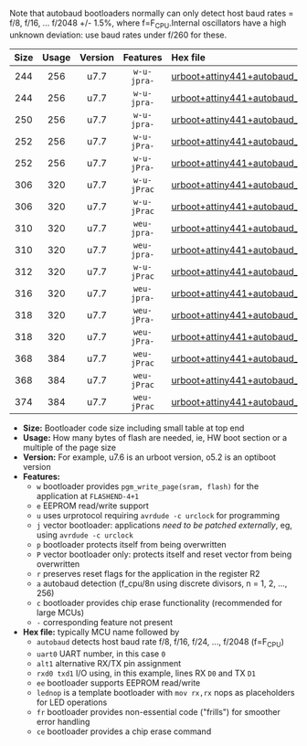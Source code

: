 Note that autobaud bootloaders normally can only detect host baud rates = f/8, f/16, ... f/2048 +/- 1.5%, where f=F<sub>CPU</sub>.Internal oscillators have a high unknown deviation: use baud rates under f/260 for these.

|Size|Usage|Version|Features|Hex file|
|:-:|:-:|:-:|:-:|:--|
|244|256|u7.7|`w-u-jpra-`|[urboot+attiny441+autobaud_uart0_rxa2_txa1_lednop.hex](https://raw.githubusercontent.com/stefanrueger/urboot.hex/main/mcus/attiny441/autobaud/urboot+attiny441+autobaud_uart0_rxa2_txa1_lednop.hex)|
|244|256|u7.7|`w-u-jpra-`|[urboot+attiny441+autobaud_uart1_rxa4_txa5_lednop.hex](https://raw.githubusercontent.com/stefanrueger/urboot.hex/main/mcus/attiny441/autobaud/urboot+attiny441+autobaud_uart1_rxa4_txa5_lednop.hex)|
|250|256|u7.7|`w-u-jpra-`|[urboot+attiny441+autobaud_uart0_alt1_rxb2_txa7_lednop.hex](https://raw.githubusercontent.com/stefanrueger/urboot.hex/main/mcus/attiny441/autobaud/urboot+attiny441+autobaud_uart0_alt1_rxb2_txa7_lednop.hex)|
|252|256|u7.7|`w-u-jPra-`|[urboot+attiny441+autobaud_uart0_rxa2_txa1.hex](https://raw.githubusercontent.com/stefanrueger/urboot.hex/main/mcus/attiny441/autobaud/urboot+attiny441+autobaud_uart0_rxa2_txa1.hex)|
|252|256|u7.7|`w-u-jPra-`|[urboot+attiny441+autobaud_uart1_rxa4_txa5.hex](https://raw.githubusercontent.com/stefanrueger/urboot.hex/main/mcus/attiny441/autobaud/urboot+attiny441+autobaud_uart1_rxa4_txa5.hex)|
|306|320|u7.7|`w-u-jPrac`|[urboot+attiny441+autobaud_uart0_rxa2_txa1_lednop_fr_ce.hex](https://raw.githubusercontent.com/stefanrueger/urboot.hex/main/mcus/attiny441/autobaud/urboot+attiny441+autobaud_uart0_rxa2_txa1_lednop_fr_ce.hex)|
|306|320|u7.7|`w-u-jPrac`|[urboot+attiny441+autobaud_uart1_rxa4_txa5_lednop_fr_ce.hex](https://raw.githubusercontent.com/stefanrueger/urboot.hex/main/mcus/attiny441/autobaud/urboot+attiny441+autobaud_uart1_rxa4_txa5_lednop_fr_ce.hex)|
|310|320|u7.7|`weu-jpra-`|[urboot+attiny441+autobaud_uart0_rxa2_txa1_ee_lednop.hex](https://raw.githubusercontent.com/stefanrueger/urboot.hex/main/mcus/attiny441/autobaud/urboot+attiny441+autobaud_uart0_rxa2_txa1_ee_lednop.hex)|
|310|320|u7.7|`weu-jpra-`|[urboot+attiny441+autobaud_uart1_rxa4_txa5_ee_lednop.hex](https://raw.githubusercontent.com/stefanrueger/urboot.hex/main/mcus/attiny441/autobaud/urboot+attiny441+autobaud_uart1_rxa4_txa5_ee_lednop.hex)|
|312|320|u7.7|`w-u-jPrac`|[urboot+attiny441+autobaud_uart0_alt1_rxb2_txa7_lednop_fr_ce.hex](https://raw.githubusercontent.com/stefanrueger/urboot.hex/main/mcus/attiny441/autobaud/urboot+attiny441+autobaud_uart0_alt1_rxb2_txa7_lednop_fr_ce.hex)|
|316|320|u7.7|`weu-jpra-`|[urboot+attiny441+autobaud_uart0_alt1_rxb2_txa7_ee_lednop.hex](https://raw.githubusercontent.com/stefanrueger/urboot.hex/main/mcus/attiny441/autobaud/urboot+attiny441+autobaud_uart0_alt1_rxb2_txa7_ee_lednop.hex)|
|318|320|u7.7|`weu-jPra-`|[urboot+attiny441+autobaud_uart0_rxa2_txa1_ee.hex](https://raw.githubusercontent.com/stefanrueger/urboot.hex/main/mcus/attiny441/autobaud/urboot+attiny441+autobaud_uart0_rxa2_txa1_ee.hex)|
|318|320|u7.7|`weu-jPra-`|[urboot+attiny441+autobaud_uart1_rxa4_txa5_ee.hex](https://raw.githubusercontent.com/stefanrueger/urboot.hex/main/mcus/attiny441/autobaud/urboot+attiny441+autobaud_uart1_rxa4_txa5_ee.hex)|
|368|384|u7.7|`weu-jPrac`|[urboot+attiny441+autobaud_uart0_rxa2_txa1_ee_lednop_fr_ce.hex](https://raw.githubusercontent.com/stefanrueger/urboot.hex/main/mcus/attiny441/autobaud/urboot+attiny441+autobaud_uart0_rxa2_txa1_ee_lednop_fr_ce.hex)|
|368|384|u7.7|`weu-jPrac`|[urboot+attiny441+autobaud_uart1_rxa4_txa5_ee_lednop_fr_ce.hex](https://raw.githubusercontent.com/stefanrueger/urboot.hex/main/mcus/attiny441/autobaud/urboot+attiny441+autobaud_uart1_rxa4_txa5_ee_lednop_fr_ce.hex)|
|374|384|u7.7|`weu-jPrac`|[urboot+attiny441+autobaud_uart0_alt1_rxb2_txa7_ee_lednop_fr_ce.hex](https://raw.githubusercontent.com/stefanrueger/urboot.hex/main/mcus/attiny441/autobaud/urboot+attiny441+autobaud_uart0_alt1_rxb2_txa7_ee_lednop_fr_ce.hex)|

- **Size:** Bootloader code size including small table at top end
- **Usage:** How many bytes of flash are needed, ie, HW boot section or a multiple of the page size
- **Version:** For example, u7.6 is an urboot version, o5.2 is an optiboot version
- **Features:**
  + `w` bootloader provides `pgm_write_page(sram, flash)` for the application at `FLASHEND-4+1`
  + `e` EEPROM read/write support
  + `u` uses urprotocol requiring `avrdude -c urclock` for programming
  + `j` vector bootloader: applications *need to be patched externally*, eg, using `avrdude -c urclock`
  + `p` bootloader protects itself from being overwritten
  + `P` vector bootloader only: protects itself and reset vector from being overwritten
  + `r` preserves reset flags for the application in the register R2
  + `a` autobaud detection (f_cpu/8n using discrete divisors, n = 1, 2, ..., 256)
  + `c` bootloader provides chip erase functionality (recommended for large MCUs)
  + `-` corresponding feature not present
- **Hex file:** typically MCU name followed by
  + `autobaud` detects host baud rate f/8, f/16, f/24, ..., f/2048 (f=F<sub>CPU</sub>)
  + `uart0` UART number, in this case `0`
  + `alt1` alternative RX/TX pin assignment
  + `rxd0 txd1` I/O using, in this example, lines RX `D0` and TX `D1`
  + `ee` bootloader supports EEPROM read/write
  + `lednop` is a template bootloader with `mov rx,rx` nops as placeholders for LED operations
  + `fr` bootloader provides non-essential code ("frills") for smoother error handling
  + `ce` bootloader provides a chip erase command
